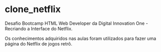 # clone_netflix
Desafio Bootcamp HTML Web Developer da Digital Innovation One - Recriando a Interface do Netflix.

Os conhecimentos adquiridos nas aulas foram utilizados para fazer uma página do Netflix de jogos retrô.
